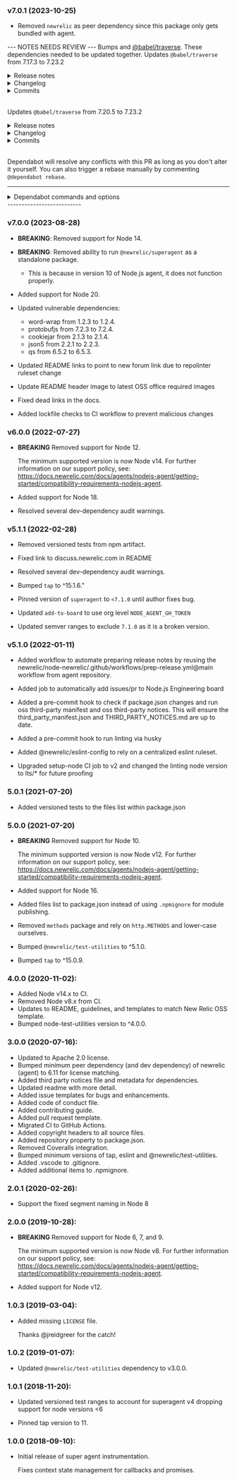 ### v7.0.1 (2023-10-25)

* Removed `newrelic` as peer dependency since this package only gets bundled with agent.

--- NOTES NEEDS REVIEW ---
Bumps  and [@babel/traverse](https://github.com/babel/babel/tree/HEAD/packages/babel-traverse). These dependencies needed to be updated together.
Updates `@babel/traverse` from 7.17.3 to 7.23.2
<details>
<summary>Release notes</summary>
<p><em>Sourced from <a href="https://github.com/babel/babel/releases"><code>@​babel/traverse</code>'s releases</a>.</em></p>
<blockquote>
<h2>v7.23.2 (2023-10-11)</h2>
<p><strong>NOTE</strong>: This release also re-publishes <code>@babel/core</code>, even if it does not appear in the linked release commit.</p>
<p>Thanks <a href="https://github.com/jimmydief"><code>@​jimmydief</code></a> for your first PR!</p>
<h4>:bug: Bug Fix</h4>
<ul>
<li><code>babel-traverse</code>
<ul>
<li><a href="https://redirect.github.com/babel/babel/pull/16033">#16033</a> Only evaluate own String/Number/Math methods (<a href="https://github.com/nicolo-ribaudo"><code>@​nicolo-ribaudo</code></a>)</li>
</ul>
</li>
<li><code>babel-preset-typescript</code>
<ul>
<li><a href="https://redirect.github.com/babel/babel/pull/16022">#16022</a> Rewrite <code>.tsx</code> extension when using <code>rewriteImportExtensions</code> (<a href="https://github.com/jimmydief"><code>@​jimmydief</code></a>)</li>
</ul>
</li>
<li><code>babel-helpers</code>
<ul>
<li><a href="https://redirect.github.com/babel/babel/pull/16017">#16017</a> Fix: fallback to typeof when toString is applied to incompatible object (<a href="https://github.com/JLHwung"><code>@​JLHwung</code></a>)</li>
</ul>
</li>
<li><code>babel-helpers</code>, <code>babel-plugin-transform-modules-commonjs</code>, <code>babel-runtime-corejs2</code>, <code>babel-runtime-corejs3</code>, <code>babel-runtime</code>
<ul>
<li><a href="https://redirect.github.com/babel/babel/pull/16025">#16025</a> Avoid override mistake in namespace imports (<a href="https://github.com/nicolo-ribaudo"><code>@​nicolo-ribaudo</code></a>)</li>
</ul>
</li>
</ul>
<h4>Committers: 5</h4>
<ul>
<li>Babel Bot (<a href="https://github.com/babel-bot"><code>@​babel-bot</code></a>)</li>
<li>Huáng Jùnliàng (<a href="https://github.com/JLHwung"><code>@​JLHwung</code></a>)</li>
<li>James Diefenderfer (<a href="https://github.com/jimmydief"><code>@​jimmydief</code></a>)</li>
<li>Nicolò Ribaudo (<a href="https://github.com/nicolo-ribaudo"><code>@​nicolo-ribaudo</code></a>)</li>
<li><a href="https://github.com/liuxingbaoyu"><code>@​liuxingbaoyu</code></a></li>
</ul>
<h2>v7.23.1 (2023-09-25)</h2>
<p>Re-publishing <code>@babel/helpers</code> due to a publishing error in 7.23.0.</p>
<h2>v7.23.0 (2023-09-25)</h2>
<p>Thanks <a href="https://github.com/lorenzoferre"><code>@​lorenzoferre</code></a> and <a href="https://github.com/RajShukla1"><code>@​RajShukla1</code></a> for your first PRs!</p>
<h4>:rocket: New Feature</h4>
<ul>
<li><code>babel-plugin-proposal-import-wasm-source</code>, <code>babel-plugin-syntax-import-source</code>, <code>babel-plugin-transform-dynamic-import</code>
<ul>
<li><a href="https://redirect.github.com/babel/babel/pull/15870">#15870</a> Support transforming <code>import source</code> for wasm (<a href="https://github.com/nicolo-ribaudo"><code>@​nicolo-ribaudo</code></a>)</li>
</ul>
</li>
<li><code>babel-helper-module-transforms</code>, <code>babel-helpers</code>, <code>babel-plugin-proposal-import-defer</code>, <code>babel-plugin-syntax-import-defer</code>, <code>babel-plugin-transform-modules-commonjs</code>, <code>babel-runtime-corejs2</code>, <code>babel-runtime-corejs3</code>, <code>babel-runtime</code>, <code>babel-standalone</code>
<ul>
<li><a href="https://redirect.github.com/babel/babel/pull/15878">#15878</a> Implement <code>import defer</code> proposal transform support (<a href="https://github.com/nicolo-ribaudo"><code>@​nicolo-ribaudo</code></a>)</li>
</ul>
</li>
<li><code>babel-generator</code>, <code>babel-parser</code>, <code>babel-types</code>
<ul>
<li><a href="https://redirect.github.com/babel/babel/pull/15845">#15845</a> Implement <code>import defer</code> parsing support (<a href="https://github.com/nicolo-ribaudo"><code>@​nicolo-ribaudo</code></a>)</li>
<li><a href="https://redirect.github.com/babel/babel/pull/15829">#15829</a> Add parsing support for the &quot;source phase imports&quot; proposal (<a href="https://github.com/nicolo-ribaudo"><code>@​nicolo-ribaudo</code></a>)</li>
</ul>
</li>
<li><code>babel-generator</code>, <code>babel-helper-module-transforms</code>, <code>babel-parser</code>, <code>babel-plugin-transform-dynamic-import</code>, <code>babel-plugin-transform-modules-amd</code>, <code>babel-plugin-transform-modules-commonjs</code>, <code>babel-plugin-transform-modules-systemjs</code>, <code>babel-traverse</code>, <code>babel-types</code>
<ul>
<li><a href="https://redirect.github.com/babel/babel/pull/15682">#15682</a> Add <code>createImportExpressions</code> parser option (<a href="https://github.com/JLHwung"><code>@​JLHwung</code></a>)</li>
</ul>
</li>
<li><code>babel-standalone</code>
<ul>
<li><a href="https://redirect.github.com/babel/babel/pull/15671">#15671</a> Pass through nonce to the transformed script element (<a href="https://github.com/JLHwung"><code>@​JLHwung</code></a>)</li>
</ul>
</li>
<li><code>babel-helper-function-name</code>, <code>babel-helper-member-expression-to-functions</code>, <code>babel-helpers</code>, <code>babel-parser</code>, <code>babel-plugin-proposal-destructuring-private</code>, <code>babel-plugin-proposal-optional-chaining-assign</code>, <code>babel-plugin-syntax-optional-chaining-assign</code>, <code>babel-plugin-transform-destructuring</code>, <code>babel-plugin-transform-optional-chaining</code>, <code>babel-runtime-corejs2</code>, <code>babel-runtime-corejs3</code>, <code>babel-runtime</code>, <code>babel-standalone</code>, <code>babel-types</code>
<ul>
<li><a href="https://redirect.github.com/babel/babel/pull/15751">#15751</a> Add support for optional chain in assignments (<a href="https://github.com/nicolo-ribaudo"><code>@​nicolo-ribaudo</code></a>)</li>
</ul>
</li>
<li><code>babel-helpers</code>, <code>babel-plugin-proposal-decorators</code>
<ul>
<li><a href="https://redirect.github.com/babel/babel/pull/15895">#15895</a> Implement the &quot;decorator metadata&quot; proposal (<a href="https://github.com/nicolo-ribaudo"><code>@​nicolo-ribaudo</code></a>)</li>
</ul>
</li>
<li><code>babel-traverse</code>, <code>babel-types</code>
<ul>
<li><a href="https://redirect.github.com/babel/babel/pull/15893">#15893</a> Add <code>t.buildUndefinedNode</code> (<a href="https://github.com/liuxingbaoyu"><code>@​liuxingbaoyu</code></a>)</li>
</ul>
</li>
<li><code>babel-preset-typescript</code></li>
</ul>
<!-- raw HTML omitted -->
</blockquote>
<p>... (truncated)</p>
</details>
<details>
<summary>Changelog</summary>
<p><em>Sourced from <a href="https://github.com/babel/babel/blob/main/CHANGELOG.md"><code>@​babel/traverse</code>'s changelog</a>.</em></p>
<blockquote>
<h2>v7.23.2 (2023-10-11)</h2>
<h4>:bug: Bug Fix</h4>
<ul>
<li><code>babel-traverse</code>
<ul>
<li><a href="https://redirect.github.com/babel/babel/pull/16033">#16033</a> Only evaluate own String/Number/Math methods (<a href="https://github.com/nicolo-ribaudo"><code>@​nicolo-ribaudo</code></a>)</li>
</ul>
</li>
<li><code>babel-preset-typescript</code>
<ul>
<li><a href="https://redirect.github.com/babel/babel/pull/16022">#16022</a> Rewrite <code>.tsx</code> extension when using <code>rewriteImportExtensions</code> (<a href="https://github.com/jimmydief"><code>@​jimmydief</code></a>)</li>
</ul>
</li>
<li><code>babel-helpers</code>
<ul>
<li><a href="https://redirect.github.com/babel/babel/pull/16017">#16017</a> Fix: fallback to typeof when toString is applied to incompatible object (<a href="https://github.com/JLHwung"><code>@​JLHwung</code></a>)</li>
</ul>
</li>
<li><code>babel-helpers</code>, <code>babel-plugin-transform-modules-commonjs</code>, <code>babel-runtime-corejs2</code>, <code>babel-runtime-corejs3</code>, <code>babel-runtime</code>
<ul>
<li><a href="https://redirect.github.com/babel/babel/pull/16025">#16025</a> Avoid override mistake in namespace imports (<a href="https://github.com/nicolo-ribaudo"><code>@​nicolo-ribaudo</code></a>)</li>
</ul>
</li>
</ul>
<h2>v7.23.0 (2023-09-25)</h2>
<h4>:rocket: New Feature</h4>
<ul>
<li><code>babel-plugin-proposal-import-wasm-source</code>, <code>babel-plugin-syntax-import-source</code>, <code>babel-plugin-transform-dynamic-import</code>
<ul>
<li><a href="https://redirect.github.com/babel/babel/pull/15870">#15870</a> Support transforming <code>import source</code> for wasm (<a href="https://github.com/nicolo-ribaudo"><code>@​nicolo-ribaudo</code></a>)</li>
</ul>
</li>
<li><code>babel-helper-module-transforms</code>, <code>babel-helpers</code>, <code>babel-plugin-proposal-import-defer</code>, <code>babel-plugin-syntax-import-defer</code>, <code>babel-plugin-transform-modules-commonjs</code>, <code>babel-runtime-corejs2</code>, <code>babel-runtime-corejs3</code>, <code>babel-runtime</code>, <code>babel-standalone</code>
<ul>
<li><a href="https://redirect.github.com/babel/babel/pull/15878">#15878</a> Implement <code>import defer</code> proposal transform support (<a href="https://github.com/nicolo-ribaudo"><code>@​nicolo-ribaudo</code></a>)</li>
</ul>
</li>
<li><code>babel-generator</code>, <code>babel-parser</code>, <code>babel-types</code>
<ul>
<li><a href="https://redirect.github.com/babel/babel/pull/15845">#15845</a> Implement <code>import defer</code> parsing support (<a href="https://github.com/nicolo-ribaudo"><code>@​nicolo-ribaudo</code></a>)</li>
<li><a href="https://redirect.github.com/babel/babel/pull/15829">#15829</a> Add parsing support for the &quot;source phase imports&quot; proposal (<a href="https://github.com/nicolo-ribaudo"><code>@​nicolo-ribaudo</code></a>)</li>
</ul>
</li>
<li><code>babel-generator</code>, <code>babel-helper-module-transforms</code>, <code>babel-parser</code>, <code>babel-plugin-transform-dynamic-import</code>, <code>babel-plugin-transform-modules-amd</code>, <code>babel-plugin-transform-modules-commonjs</code>, <code>babel-plugin-transform-modules-systemjs</code>, <code>babel-traverse</code>, <code>babel-types</code>
<ul>
<li><a href="https://redirect.github.com/babel/babel/pull/15682">#15682</a> Add <code>createImportExpressions</code> parser option (<a href="https://github.com/JLHwung"><code>@​JLHwung</code></a>)</li>
</ul>
</li>
<li><code>babel-standalone</code>
<ul>
<li><a href="https://redirect.github.com/babel/babel/pull/15671">#15671</a> Pass through nonce to the transformed script element (<a href="https://github.com/JLHwung"><code>@​JLHwung</code></a>)</li>
</ul>
</li>
<li><code>babel-helper-function-name</code>, <code>babel-helper-member-expression-to-functions</code>, <code>babel-helpers</code>, <code>babel-parser</code>, <code>babel-plugin-proposal-destructuring-private</code>, <code>babel-plugin-proposal-optional-chaining-assign</code>, <code>babel-plugin-syntax-optional-chaining-assign</code>, <code>babel-plugin-transform-destructuring</code>, <code>babel-plugin-transform-optional-chaining</code>, <code>babel-runtime-corejs2</code>, <code>babel-runtime-corejs3</code>, <code>babel-runtime</code>, <code>babel-standalone</code>, <code>babel-types</code>
<ul>
<li><a href="https://redirect.github.com/babel/babel/pull/15751">#15751</a> Add support for optional chain in assignments (<a href="https://github.com/nicolo-ribaudo"><code>@​nicolo-ribaudo</code></a>)</li>
</ul>
</li>
<li><code>babel-helpers</code>, <code>babel-plugin-proposal-decorators</code>
<ul>
<li><a href="https://redirect.github.com/babel/babel/pull/15895">#15895</a> Implement the &quot;decorator metadata&quot; proposal (<a href="https://github.com/nicolo-ribaudo"><code>@​nicolo-ribaudo</code></a>)</li>
</ul>
</li>
<li><code>babel-traverse</code>, <code>babel-types</code>
<ul>
<li><a href="https://redirect.github.com/babel/babel/pull/15893">#15893</a> Add <code>t.buildUndefinedNode</code> (<a href="https://github.com/liuxingbaoyu"><code>@​liuxingbaoyu</code></a>)</li>
</ul>
</li>
<li><code>babel-preset-typescript</code>
<ul>
<li><a href="https://redirect.github.com/babel/babel/pull/15913">#15913</a> Add <code>rewriteImportExtensions</code> option to TS preset (<a href="https://github.com/nicolo-ribaudo"><code>@​nicolo-ribaudo</code></a>)</li>
</ul>
</li>
<li><code>babel-parser</code>
<ul>
<li><a href="https://redirect.github.com/babel/babel/pull/15896">#15896</a> Allow TS tuples to have both labeled and unlabeled elements (<a href="https://github.com/yukukotani"><code>@​yukukotani</code></a>)</li>
</ul>
</li>
</ul>
<h4>:bug: Bug Fix</h4>
<ul>
<li><code>babel-plugin-transform-block-scoping</code>
<ul>
<li><a href="https://redirect.github.com/babel/babel/pull/15962">#15962</a> fix: <code>transform-block-scoping</code> captures the variables of the method in the loop (<a href="https://github.com/liuxingbaoyu"><code>@​liuxingbaoyu</code></a>)</li>
</ul>
</li>
</ul>
<h4>:nail_care: Polish</h4>
<ul>
<li><code>babel-traverse</code>
<ul>
<li><a href="https://redirect.github.com/babel/babel/pull/15797">#15797</a> Expand evaluation of global built-ins in <code>@babel/traverse</code> (<a href="https://github.com/lorenzoferre"><code>@​lorenzoferre</code></a>)</li>
</ul>
</li>
<li><code>babel-plugin-proposal-explicit-resource-management</code>
<ul>
<li><a href="https://redirect.github.com/babel/babel/pull/15985">#15985</a> Improve source maps for blocks with <code>using</code> declarations (<a href="https://github.com/nicolo-ribaudo"><code>@​nicolo-ribaudo</code></a>)</li>
</ul>
</li>
</ul>
<h4>:microscope: Output optimization</h4>
<ul>
<li><code>babel-core</code>, <code>babel-helper-module-transforms</code>, <code>babel-plugin-transform-async-to-generator</code>, <code>babel-plugin-transform-classes</code>, <code>babel-plugin-transform-dynamic-import</code>, <code>babel-plugin-transform-function-name</code>, <code>babel-plugin-transform-modules-amd</code>, <code>babel-plugin-transform-modules-commonjs</code>, <code>babel-plugin-transform-modules-umd</code>, <code>babel-plugin-transform-parameters</code>, <code>babel-plugin-transform-react-constant-elements</code>, <code>babel-plugin-transform-react-inline-elements</code>, <code>babel-plugin-transform-runtime</code>, <code>babel-plugin-transform-typescript</code>, <code>babel-preset-env</code>
<ul>
<li><a href="https://redirect.github.com/babel/babel/pull/15984">#15984</a> Inline <code>exports.XXX =</code> update in simple variable declarations (<a href="https://github.com/nicolo-ribaudo"><code>@​nicolo-ribaudo</code></a>)</li>
</ul>
</li>
</ul>
<h2>v7.22.20 (2023-09-16)</h2>
<!-- raw HTML omitted -->
</blockquote>
<p>... (truncated)</p>
</details>
<details>
<summary>Commits</summary>
<ul>
<li><a href="https://github.com/babel/babel/commit/b4b9942a6cde0685c222eb3412347880aae40ad5"><code>b4b9942</code></a> v7.23.2</li>
<li><a href="https://github.com/babel/babel/commit/b13376b346946e3f62fc0848c1d2a23223314c82"><code>b13376b</code></a> Only evaluate own String/Number/Math methods (<a href="https://github.com/babel/babel/tree/HEAD/packages/babel-traverse/issues/16033">#16033</a>)</li>
<li><a href="https://github.com/babel/babel/commit/ca58ec15cb6dde6812c36997477e44880bec0bba"><code>ca58ec1</code></a> v7.23.0</li>
<li><a href="https://github.com/babel/babel/commit/0f333dafcf470f1970083e4e695ced6aec8bead0"><code>0f333da</code></a> Add <code>createImportExpressions</code> parser option (<a href="https://github.com/babel/babel/tree/HEAD/packages/babel-traverse/issues/15682">#15682</a>)</li>
<li><a href="https://github.com/babel/babel/commit/3744545649fdc21688a2f3c97e1e39dbebff0d21"><code>3744545</code></a> Fix linting</li>
<li><a href="https://github.com/babel/babel/commit/c7e6806e2194deb36c330f543409c792592b22d4"><code>c7e6806</code></a> Add <code>t.buildUndefinedNode</code> (<a href="https://github.com/babel/babel/tree/HEAD/packages/babel-traverse/issues/15893">#15893</a>)</li>
<li><a href="https://github.com/babel/babel/commit/38ee8b4dd693f1e2bd00107bbc1167ce84736ea0"><code>38ee8b4</code></a> Expand evaluation of global built-ins in <code>@babel/traverse</code> (<a href="https://github.com/babel/babel/tree/HEAD/packages/babel-traverse/issues/15797">#15797</a>)</li>
<li><a href="https://github.com/babel/babel/commit/9f3dfd90211472cf0083a3234dd1a1b857ce3624"><code>9f3dfd9</code></a> v7.22.20</li>
<li><a href="https://github.com/babel/babel/commit/3ed28b29c1fb15588369bdd55187b69f1248e87d"><code>3ed28b2</code></a> Fully support <code>||</code> and <code>&amp;&amp;</code> in <code>pluginToggleBooleanFlag</code> (<a href="https://github.com/babel/babel/tree/HEAD/packages/babel-traverse/issues/15961">#15961</a>)</li>
<li><a href="https://github.com/babel/babel/commit/77b0d7359909c94f3797c24006f244847fbc8d6d"><code>77b0d73</code></a> v7.22.19</li>
<li>Additional commits viewable in <a href="https://github.com/babel/babel/commits/v7.23.2/packages/babel-traverse">compare view</a></li>
</ul>
</details>
<br />

Updates `@babel/traverse` from 7.20.5 to 7.23.2
<details>
<summary>Release notes</summary>
<p><em>Sourced from <a href="https://github.com/babel/babel/releases"><code>@​babel/traverse</code>'s releases</a>.</em></p>
<blockquote>
<h2>v7.23.2 (2023-10-11)</h2>
<p><strong>NOTE</strong>: This release also re-publishes <code>@babel/core</code>, even if it does not appear in the linked release commit.</p>
<p>Thanks <a href="https://github.com/jimmydief"><code>@​jimmydief</code></a> for your first PR!</p>
<h4>:bug: Bug Fix</h4>
<ul>
<li><code>babel-traverse</code>
<ul>
<li><a href="https://redirect.github.com/babel/babel/pull/16033">#16033</a> Only evaluate own String/Number/Math methods (<a href="https://github.com/nicolo-ribaudo"><code>@​nicolo-ribaudo</code></a>)</li>
</ul>
</li>
<li><code>babel-preset-typescript</code>
<ul>
<li><a href="https://redirect.github.com/babel/babel/pull/16022">#16022</a> Rewrite <code>.tsx</code> extension when using <code>rewriteImportExtensions</code> (<a href="https://github.com/jimmydief"><code>@​jimmydief</code></a>)</li>
</ul>
</li>
<li><code>babel-helpers</code>
<ul>
<li><a href="https://redirect.github.com/babel/babel/pull/16017">#16017</a> Fix: fallback to typeof when toString is applied to incompatible object (<a href="https://github.com/JLHwung"><code>@​JLHwung</code></a>)</li>
</ul>
</li>
<li><code>babel-helpers</code>, <code>babel-plugin-transform-modules-commonjs</code>, <code>babel-runtime-corejs2</code>, <code>babel-runtime-corejs3</code>, <code>babel-runtime</code>
<ul>
<li><a href="https://redirect.github.com/babel/babel/pull/16025">#16025</a> Avoid override mistake in namespace imports (<a href="https://github.com/nicolo-ribaudo"><code>@​nicolo-ribaudo</code></a>)</li>
</ul>
</li>
</ul>
<h4>Committers: 5</h4>
<ul>
<li>Babel Bot (<a href="https://github.com/babel-bot"><code>@​babel-bot</code></a>)</li>
<li>Huáng Jùnliàng (<a href="https://github.com/JLHwung"><code>@​JLHwung</code></a>)</li>
<li>James Diefenderfer (<a href="https://github.com/jimmydief"><code>@​jimmydief</code></a>)</li>
<li>Nicolò Ribaudo (<a href="https://github.com/nicolo-ribaudo"><code>@​nicolo-ribaudo</code></a>)</li>
<li><a href="https://github.com/liuxingbaoyu"><code>@​liuxingbaoyu</code></a></li>
</ul>
<h2>v7.23.1 (2023-09-25)</h2>
<p>Re-publishing <code>@babel/helpers</code> due to a publishing error in 7.23.0.</p>
<h2>v7.23.0 (2023-09-25)</h2>
<p>Thanks <a href="https://github.com/lorenzoferre"><code>@​lorenzoferre</code></a> and <a href="https://github.com/RajShukla1"><code>@​RajShukla1</code></a> for your first PRs!</p>
<h4>:rocket: New Feature</h4>
<ul>
<li><code>babel-plugin-proposal-import-wasm-source</code>, <code>babel-plugin-syntax-import-source</code>, <code>babel-plugin-transform-dynamic-import</code>
<ul>
<li><a href="https://redirect.github.com/babel/babel/pull/15870">#15870</a> Support transforming <code>import source</code> for wasm (<a href="https://github.com/nicolo-ribaudo"><code>@​nicolo-ribaudo</code></a>)</li>
</ul>
</li>
<li><code>babel-helper-module-transforms</code>, <code>babel-helpers</code>, <code>babel-plugin-proposal-import-defer</code>, <code>babel-plugin-syntax-import-defer</code>, <code>babel-plugin-transform-modules-commonjs</code>, <code>babel-runtime-corejs2</code>, <code>babel-runtime-corejs3</code>, <code>babel-runtime</code>, <code>babel-standalone</code>
<ul>
<li><a href="https://redirect.github.com/babel/babel/pull/15878">#15878</a> Implement <code>import defer</code> proposal transform support (<a href="https://github.com/nicolo-ribaudo"><code>@​nicolo-ribaudo</code></a>)</li>
</ul>
</li>
<li><code>babel-generator</code>, <code>babel-parser</code>, <code>babel-types</code>
<ul>
<li><a href="https://redirect.github.com/babel/babel/pull/15845">#15845</a> Implement <code>import defer</code> parsing support (<a href="https://github.com/nicolo-ribaudo"><code>@​nicolo-ribaudo</code></a>)</li>
<li><a href="https://redirect.github.com/babel/babel/pull/15829">#15829</a> Add parsing support for the &quot;source phase imports&quot; proposal (<a href="https://github.com/nicolo-ribaudo"><code>@​nicolo-ribaudo</code></a>)</li>
</ul>
</li>
<li><code>babel-generator</code>, <code>babel-helper-module-transforms</code>, <code>babel-parser</code>, <code>babel-plugin-transform-dynamic-import</code>, <code>babel-plugin-transform-modules-amd</code>, <code>babel-plugin-transform-modules-commonjs</code>, <code>babel-plugin-transform-modules-systemjs</code>, <code>babel-traverse</code>, <code>babel-types</code>
<ul>
<li><a href="https://redirect.github.com/babel/babel/pull/15682">#15682</a> Add <code>createImportExpressions</code> parser option (<a href="https://github.com/JLHwung"><code>@​JLHwung</code></a>)</li>
</ul>
</li>
<li><code>babel-standalone</code>
<ul>
<li><a href="https://redirect.github.com/babel/babel/pull/15671">#15671</a> Pass through nonce to the transformed script element (<a href="https://github.com/JLHwung"><code>@​JLHwung</code></a>)</li>
</ul>
</li>
<li><code>babel-helper-function-name</code>, <code>babel-helper-member-expression-to-functions</code>, <code>babel-helpers</code>, <code>babel-parser</code>, <code>babel-plugin-proposal-destructuring-private</code>, <code>babel-plugin-proposal-optional-chaining-assign</code>, <code>babel-plugin-syntax-optional-chaining-assign</code>, <code>babel-plugin-transform-destructuring</code>, <code>babel-plugin-transform-optional-chaining</code>, <code>babel-runtime-corejs2</code>, <code>babel-runtime-corejs3</code>, <code>babel-runtime</code>, <code>babel-standalone</code>, <code>babel-types</code>
<ul>
<li><a href="https://redirect.github.com/babel/babel/pull/15751">#15751</a> Add support for optional chain in assignments (<a href="https://github.com/nicolo-ribaudo"><code>@​nicolo-ribaudo</code></a>)</li>
</ul>
</li>
<li><code>babel-helpers</code>, <code>babel-plugin-proposal-decorators</code>
<ul>
<li><a href="https://redirect.github.com/babel/babel/pull/15895">#15895</a> Implement the &quot;decorator metadata&quot; proposal (<a href="https://github.com/nicolo-ribaudo"><code>@​nicolo-ribaudo</code></a>)</li>
</ul>
</li>
<li><code>babel-traverse</code>, <code>babel-types</code>
<ul>
<li><a href="https://redirect.github.com/babel/babel/pull/15893">#15893</a> Add <code>t.buildUndefinedNode</code> (<a href="https://github.com/liuxingbaoyu"><code>@​liuxingbaoyu</code></a>)</li>
</ul>
</li>
<li><code>babel-preset-typescript</code></li>
</ul>
<!-- raw HTML omitted -->
</blockquote>
<p>... (truncated)</p>
</details>
<details>
<summary>Changelog</summary>
<p><em>Sourced from <a href="https://github.com/babel/babel/blob/main/CHANGELOG.md"><code>@​babel/traverse</code>'s changelog</a>.</em></p>
<blockquote>
<h2>v7.23.2 (2023-10-11)</h2>
<h4>:bug: Bug Fix</h4>
<ul>
<li><code>babel-traverse</code>
<ul>
<li><a href="https://redirect.github.com/babel/babel/pull/16033">#16033</a> Only evaluate own String/Number/Math methods (<a href="https://github.com/nicolo-ribaudo"><code>@​nicolo-ribaudo</code></a>)</li>
</ul>
</li>
<li><code>babel-preset-typescript</code>
<ul>
<li><a href="https://redirect.github.com/babel/babel/pull/16022">#16022</a> Rewrite <code>.tsx</code> extension when using <code>rewriteImportExtensions</code> (<a href="https://github.com/jimmydief"><code>@​jimmydief</code></a>)</li>
</ul>
</li>
<li><code>babel-helpers</code>
<ul>
<li><a href="https://redirect.github.com/babel/babel/pull/16017">#16017</a> Fix: fallback to typeof when toString is applied to incompatible object (<a href="https://github.com/JLHwung"><code>@​JLHwung</code></a>)</li>
</ul>
</li>
<li><code>babel-helpers</code>, <code>babel-plugin-transform-modules-commonjs</code>, <code>babel-runtime-corejs2</code>, <code>babel-runtime-corejs3</code>, <code>babel-runtime</code>
<ul>
<li><a href="https://redirect.github.com/babel/babel/pull/16025">#16025</a> Avoid override mistake in namespace imports (<a href="https://github.com/nicolo-ribaudo"><code>@​nicolo-ribaudo</code></a>)</li>
</ul>
</li>
</ul>
<h2>v7.23.0 (2023-09-25)</h2>
<h4>:rocket: New Feature</h4>
<ul>
<li><code>babel-plugin-proposal-import-wasm-source</code>, <code>babel-plugin-syntax-import-source</code>, <code>babel-plugin-transform-dynamic-import</code>
<ul>
<li><a href="https://redirect.github.com/babel/babel/pull/15870">#15870</a> Support transforming <code>import source</code> for wasm (<a href="https://github.com/nicolo-ribaudo"><code>@​nicolo-ribaudo</code></a>)</li>
</ul>
</li>
<li><code>babel-helper-module-transforms</code>, <code>babel-helpers</code>, <code>babel-plugin-proposal-import-defer</code>, <code>babel-plugin-syntax-import-defer</code>, <code>babel-plugin-transform-modules-commonjs</code>, <code>babel-runtime-corejs2</code>, <code>babel-runtime-corejs3</code>, <code>babel-runtime</code>, <code>babel-standalone</code>
<ul>
<li><a href="https://redirect.github.com/babel/babel/pull/15878">#15878</a> Implement <code>import defer</code> proposal transform support (<a href="https://github.com/nicolo-ribaudo"><code>@​nicolo-ribaudo</code></a>)</li>
</ul>
</li>
<li><code>babel-generator</code>, <code>babel-parser</code>, <code>babel-types</code>
<ul>
<li><a href="https://redirect.github.com/babel/babel/pull/15845">#15845</a> Implement <code>import defer</code> parsing support (<a href="https://github.com/nicolo-ribaudo"><code>@​nicolo-ribaudo</code></a>)</li>
<li><a href="https://redirect.github.com/babel/babel/pull/15829">#15829</a> Add parsing support for the &quot;source phase imports&quot; proposal (<a href="https://github.com/nicolo-ribaudo"><code>@​nicolo-ribaudo</code></a>)</li>
</ul>
</li>
<li><code>babel-generator</code>, <code>babel-helper-module-transforms</code>, <code>babel-parser</code>, <code>babel-plugin-transform-dynamic-import</code>, <code>babel-plugin-transform-modules-amd</code>, <code>babel-plugin-transform-modules-commonjs</code>, <code>babel-plugin-transform-modules-systemjs</code>, <code>babel-traverse</code>, <code>babel-types</code>
<ul>
<li><a href="https://redirect.github.com/babel/babel/pull/15682">#15682</a> Add <code>createImportExpressions</code> parser option (<a href="https://github.com/JLHwung"><code>@​JLHwung</code></a>)</li>
</ul>
</li>
<li><code>babel-standalone</code>
<ul>
<li><a href="https://redirect.github.com/babel/babel/pull/15671">#15671</a> Pass through nonce to the transformed script element (<a href="https://github.com/JLHwung"><code>@​JLHwung</code></a>)</li>
</ul>
</li>
<li><code>babel-helper-function-name</code>, <code>babel-helper-member-expression-to-functions</code>, <code>babel-helpers</code>, <code>babel-parser</code>, <code>babel-plugin-proposal-destructuring-private</code>, <code>babel-plugin-proposal-optional-chaining-assign</code>, <code>babel-plugin-syntax-optional-chaining-assign</code>, <code>babel-plugin-transform-destructuring</code>, <code>babel-plugin-transform-optional-chaining</code>, <code>babel-runtime-corejs2</code>, <code>babel-runtime-corejs3</code>, <code>babel-runtime</code>, <code>babel-standalone</code>, <code>babel-types</code>
<ul>
<li><a href="https://redirect.github.com/babel/babel/pull/15751">#15751</a> Add support for optional chain in assignments (<a href="https://github.com/nicolo-ribaudo"><code>@​nicolo-ribaudo</code></a>)</li>
</ul>
</li>
<li><code>babel-helpers</code>, <code>babel-plugin-proposal-decorators</code>
<ul>
<li><a href="https://redirect.github.com/babel/babel/pull/15895">#15895</a> Implement the &quot;decorator metadata&quot; proposal (<a href="https://github.com/nicolo-ribaudo"><code>@​nicolo-ribaudo</code></a>)</li>
</ul>
</li>
<li><code>babel-traverse</code>, <code>babel-types</code>
<ul>
<li><a href="https://redirect.github.com/babel/babel/pull/15893">#15893</a> Add <code>t.buildUndefinedNode</code> (<a href="https://github.com/liuxingbaoyu"><code>@​liuxingbaoyu</code></a>)</li>
</ul>
</li>
<li><code>babel-preset-typescript</code>
<ul>
<li><a href="https://redirect.github.com/babel/babel/pull/15913">#15913</a> Add <code>rewriteImportExtensions</code> option to TS preset (<a href="https://github.com/nicolo-ribaudo"><code>@​nicolo-ribaudo</code></a>)</li>
</ul>
</li>
<li><code>babel-parser</code>
<ul>
<li><a href="https://redirect.github.com/babel/babel/pull/15896">#15896</a> Allow TS tuples to have both labeled and unlabeled elements (<a href="https://github.com/yukukotani"><code>@​yukukotani</code></a>)</li>
</ul>
</li>
</ul>
<h4>:bug: Bug Fix</h4>
<ul>
<li><code>babel-plugin-transform-block-scoping</code>
<ul>
<li><a href="https://redirect.github.com/babel/babel/pull/15962">#15962</a> fix: <code>transform-block-scoping</code> captures the variables of the method in the loop (<a href="https://github.com/liuxingbaoyu"><code>@​liuxingbaoyu</code></a>)</li>
</ul>
</li>
</ul>
<h4>:nail_care: Polish</h4>
<ul>
<li><code>babel-traverse</code>
<ul>
<li><a href="https://redirect.github.com/babel/babel/pull/15797">#15797</a> Expand evaluation of global built-ins in <code>@babel/traverse</code> (<a href="https://github.com/lorenzoferre"><code>@​lorenzoferre</code></a>)</li>
</ul>
</li>
<li><code>babel-plugin-proposal-explicit-resource-management</code>
<ul>
<li><a href="https://redirect.github.com/babel/babel/pull/15985">#15985</a> Improve source maps for blocks with <code>using</code> declarations (<a href="https://github.com/nicolo-ribaudo"><code>@​nicolo-ribaudo</code></a>)</li>
</ul>
</li>
</ul>
<h4>:microscope: Output optimization</h4>
<ul>
<li><code>babel-core</code>, <code>babel-helper-module-transforms</code>, <code>babel-plugin-transform-async-to-generator</code>, <code>babel-plugin-transform-classes</code>, <code>babel-plugin-transform-dynamic-import</code>, <code>babel-plugin-transform-function-name</code>, <code>babel-plugin-transform-modules-amd</code>, <code>babel-plugin-transform-modules-commonjs</code>, <code>babel-plugin-transform-modules-umd</code>, <code>babel-plugin-transform-parameters</code>, <code>babel-plugin-transform-react-constant-elements</code>, <code>babel-plugin-transform-react-inline-elements</code>, <code>babel-plugin-transform-runtime</code>, <code>babel-plugin-transform-typescript</code>, <code>babel-preset-env</code>
<ul>
<li><a href="https://redirect.github.com/babel/babel/pull/15984">#15984</a> Inline <code>exports.XXX =</code> update in simple variable declarations (<a href="https://github.com/nicolo-ribaudo"><code>@​nicolo-ribaudo</code></a>)</li>
</ul>
</li>
</ul>
<h2>v7.22.20 (2023-09-16)</h2>
<!-- raw HTML omitted -->
</blockquote>
<p>... (truncated)</p>
</details>
<details>
<summary>Commits</summary>
<ul>
<li><a href="https://github.com/babel/babel/commit/b4b9942a6cde0685c222eb3412347880aae40ad5"><code>b4b9942</code></a> v7.23.2</li>
<li><a href="https://github.com/babel/babel/commit/b13376b346946e3f62fc0848c1d2a23223314c82"><code>b13376b</code></a> Only evaluate own String/Number/Math methods (<a href="https://github.com/babel/babel/tree/HEAD/packages/babel-traverse/issues/16033">#16033</a>)</li>
<li><a href="https://github.com/babel/babel/commit/ca58ec15cb6dde6812c36997477e44880bec0bba"><code>ca58ec1</code></a> v7.23.0</li>
<li><a href="https://github.com/babel/babel/commit/0f333dafcf470f1970083e4e695ced6aec8bead0"><code>0f333da</code></a> Add <code>createImportExpressions</code> parser option (<a href="https://github.com/babel/babel/tree/HEAD/packages/babel-traverse/issues/15682">#15682</a>)</li>
<li><a href="https://github.com/babel/babel/commit/3744545649fdc21688a2f3c97e1e39dbebff0d21"><code>3744545</code></a> Fix linting</li>
<li><a href="https://github.com/babel/babel/commit/c7e6806e2194deb36c330f543409c792592b22d4"><code>c7e6806</code></a> Add <code>t.buildUndefinedNode</code> (<a href="https://github.com/babel/babel/tree/HEAD/packages/babel-traverse/issues/15893">#15893</a>)</li>
<li><a href="https://github.com/babel/babel/commit/38ee8b4dd693f1e2bd00107bbc1167ce84736ea0"><code>38ee8b4</code></a> Expand evaluation of global built-ins in <code>@babel/traverse</code> (<a href="https://github.com/babel/babel/tree/HEAD/packages/babel-traverse/issues/15797">#15797</a>)</li>
<li><a href="https://github.com/babel/babel/commit/9f3dfd90211472cf0083a3234dd1a1b857ce3624"><code>9f3dfd9</code></a> v7.22.20</li>
<li><a href="https://github.com/babel/babel/commit/3ed28b29c1fb15588369bdd55187b69f1248e87d"><code>3ed28b2</code></a> Fully support <code>||</code> and <code>&amp;&amp;</code> in <code>pluginToggleBooleanFlag</code> (<a href="https://github.com/babel/babel/tree/HEAD/packages/babel-traverse/issues/15961">#15961</a>)</li>
<li><a href="https://github.com/babel/babel/commit/77b0d7359909c94f3797c24006f244847fbc8d6d"><code>77b0d73</code></a> v7.22.19</li>
<li>Additional commits viewable in <a href="https://github.com/babel/babel/commits/v7.23.2/packages/babel-traverse">compare view</a></li>
</ul>
</details>
<br />


Dependabot will resolve any conflicts with this PR as long as you don't alter it yourself. You can also trigger a rebase manually by commenting `@dependabot rebase`.

[//]: # (dependabot-automerge-start)
[//]: # (dependabot-automerge-end)

---

<details>
<summary>Dependabot commands and options</summary>
<br />

You can trigger Dependabot actions by commenting on this PR:
- `@dependabot rebase` will rebase this PR
- `@dependabot recreate` will recreate this PR, overwriting any edits that have been made to it
- `@dependabot merge` will merge this PR after your CI passes on it
- `@dependabot squash and merge` will squash and merge this PR after your CI passes on it
- `@dependabot cancel merge` will cancel a previously requested merge and block automerging
- `@dependabot reopen` will reopen this PR if it is closed
- `@dependabot close` will close this PR and stop Dependabot recreating it. You can achieve the same result by closing it manually
- `@dependabot show <dependency name> ignore conditions` will show all of the ignore conditions of the specified dependency
- `@dependabot ignore this major version` will close this PR and stop Dependabot creating any more for this major version (unless you reopen the PR or upgrade to it yourself)
- `@dependabot ignore this minor version` will close this PR and stop Dependabot creating any more for this minor version (unless you reopen the PR or upgrade to it yourself)
- `@dependabot ignore this dependency` will close this PR and stop Dependabot creating any more for this dependency (unless you reopen the PR or upgrade to it yourself)
You can disable automated security fix PRs for this repo from the [Security Alerts page](https://github.com/newrelic/node-newrelic-superagent/network/alerts).

</details>
--------------------------

### v7.0.0 (2023-08-28)

* **BREAKING**: Removed support for Node 14.
* **BREAKING**: Removed ability to run `@newrelic/superagent` as a standalone package.
  * This is because in version 10 of Node.js agent, it does not function properly.

* Added support for Node 20.

* Updated vulnerable dependencies:
  - word-wrap from 1.2.3 to 1.2.4.
  - protobufjs from 7.2.3 to 7.2.4.
  - cookiejar from 2.1.3 to 2.1.4.
  - json5 from 2.2.1 to 2.2.3.
  - qs from 6.5.2 to 6.5.3.

* Updated README links to point to new forum link due to repolinter ruleset change

* Update README header image to latest OSS office required images

* Fixed dead links in the docs.

* Added lockfile checks to CI workflow to prevent malicious changes

### v6.0.0 (2022-07-27)

* **BREAKING** Removed support for Node 12.

  The minimum supported version is now Node v14. For further information on our support policy, see: https://docs.newrelic.com/docs/agents/nodejs-agent/getting-started/compatibility-requirements-nodejs-agent.

* Added support for Node 18.
* Resolved several dev-dependency audit warnings.

### v5.1.1 (2022-02-28)

* Removed versioned tests from npm artifact.

* Fixed link to discuss.newrelic.com in README

* Resolved several dev-dependency audit warnings.

* Bumped `tap` to ^15.1.6."

* Pinned version of `superagent` to `<7.1.0` until author fixes bug.

* Updated `add-to-board` to use org level `NODE_AGENT_GH_TOKEN`

* Updated semver ranges to exclude `7.1.0` as it is a broken version.

### v5.1.0 (2022-01-11)

* Added workflow to automate preparing release notes by reusing the newrelic/node-newrelic/.github/workflows/prep-release.yml@main workflow from agent repository.

* Added job to automatically add issues/pr to Node.js Engineering board

* Added a pre-commit hook to check if package.json changes and run oss third-party manifest and oss third-party notices. This will ensure the third_party_manifest.json and THIRD_PARTY_NOTICES.md are up to date.
 * Added a pre-commit hook to run linting via husky

* Added @newrelic/eslint-config to rely on a centralized eslint ruleset.

* Upgraded setup-node CI job to v2 and changed the linting node version to lts/* for future proofing

### 5.0.1 (2021-07-20)
* Added versioned tests to the files list within package.json

### 5.0.0 (2021-07-20)

* **BREAKING** Removed support for Node 10.

  The minimum supported version is now Node v12. For further information on our support policy, see: https://docs.newrelic.com/docs/agents/nodejs-agent/getting-started/compatibility-requirements-nodejs-agent.

* Added support for Node 16.
* Added files list to package.json instead of using `.npmignore` for module publishing.
* Removed `methods` package and rely on `http.METHODS` and lower-case ourselves.
* Bumped `@newrelic/test-utilities` to ^5.1.0.
* Bumped `tap` to ^15.0.9.

### 4.0.0 (2020-11-02):

* Added Node v14.x to CI.
* Removed Node v8.x from CI.
* Updates to README, guidelines, and templates to match New Relic OSS template.
* Bumped node-test-utilities version to ^4.0.0.

### 3.0.0 (2020-07-16):

* Updated to Apache 2.0 license.
* Bumped minimum peer dependency (and dev dependency) of newrelic (agent) to 6.11 for license matching.
* Added third party notices file and metadata for dependencies.
* Updated readme with more detail.
* Added issue templates for bugs and enhancements.
* Added code of conduct file.
* Added contributing guide.
* Added pull request template.
* Migrated CI to GitHub Actions.
* Added copyright headers to all source files.
* Added repository property to package.json.
* Removed Coveralls integration.
* Bumped minimum versions of tap, eslint and @newrelic/test-utilities.
* Added .vscode to .gitignore.
* Added additional items to .npmignore.

### 2.0.1 (2020-02-26):

* Support the fixed segment naming in Node 8

### 2.0.0 (2019-10-28):

* **BREAKING** Removed support for Node 6, 7, and 9.

  The minimum supported version is now Node v8. For further information on our support policy, see: https://docs.newrelic.com/docs/agents/nodejs-agent/getting-started/compatibility-requirements-nodejs-agent.

* Added support for Node v12.

### 1.0.3 (2019-03-04):

* Added missing `LICENSE` file.

  Thanks @jreidgreer for the catch!

### 1.0.2 (2019-01-07):

* Updated `@newrelic/test-utilities` dependency to v3.0.0.

### 1.0.1 (2018-11-20):
* Updated versioned test ranges to account for superagent v4 dropping support
  for node versions <6

* Pinned tap version to 11.

### 1.0.0 (2018-09-10):

* Initial release of super agent instrumentation.

  Fixes context state management for callbacks and promises.
